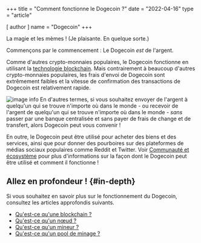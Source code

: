 +++
title = "Comment fonctionne le Dogecoin ?"
date = "2022-04-16"
type = "article"

[ author ]
  name = "Dogecoin"
+++
 
La magie et les mèmes ! (Je plaisante. En quelque sorte.) 

Commençons par le commencement : Le Dogecoin *est* de l'argent.  

Comme d'autres crypto-monnaies populaires, le Dogecoin fonctionne en utilisant la [technologie blockchain](/fr/dogepedia/articles/what-is-a-blockchain). Mais contrairement à beaucoup d'autres crypto-monnaies populaires, les frais d'envoi de Dogecoin sont extrêmement faibles et la vitesse de confirmation des transactions de Dogecoin est relativement rapide.

![image info](/assets/images/dogepedia/11.png)
En d'autres termes, si vous souhaitez envoyer de l'argent à quelqu'un qui se trouve n'importe où dans le monde - ou recevoir de l'argent de quelqu'un qui se trouve n'importe où dans le monde - *sans* passer par une banque centralisée et sans payer de frais de change et de transfert, alors Dogecoin peut vous convenir ! 

En outre, le Dogecoin peut être utilisé pour acheter des biens et des services, ainsi que pour donner des pourboires sur des plateformes de médias sociaux populaires comme Reddit et Twitter. Voir [Communauté et écosystème](/fr/dogepedia/#community-and-ecosystem) pour plus d'informations sur la façon dont le Dogecoin peut être utilisé et comment il fonctionne !

## Allez en profondeur ! {#in-depth}
Si vous souhaitez en savoir plus sur le fonctionnement du Dogecoin, consultez les articles approfondis suivants.

* [Qu'est-ce qu'une blockchain ?](/fr/dogepedia/articles/what-is-a-blockchain)
* [Qu'est-ce qu'un nœud ?](/fr/dogepedia/articles/what-is-a-node)
* [Qu'est-ce qu'un mineur ?](/fr/dogepedia/articles/what-is-a-miner)
* [Qu'est-ce qu'un pool de minage ?](/fr/dogepedia/articles/what-is-a-mining-pool)